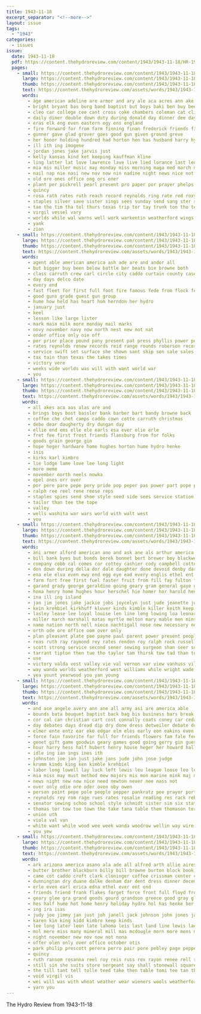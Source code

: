 ```yaml
---
title: 1943-11-18
excerpt_separator: "<!--more-->"
layout: issue
tags:
  - "1943"
categories:
  - issues
issue:
  date: 1943-11-18
  pdf: https://content.thehydroreview.com/content/1943/1943-11-18/HR-1943-11-18.pdf
  pages:
    - small: https://content.thehydroreview.com/content/1943/1943-11-18/small/HR-1943-11-18-01.jpg
      large: https://content.thehydroreview.com/content/1943/1943-11-18/large/HR-1943-11-18-01.jpg
      thumb: https://content.thehydroreview.com/content/1943/1943-11-18/thumbnails/HR-1943-11-18-01.jpg
      text: https://content.thehydroreview.com/assets/words/1943/1943-11-18/HR-1943-11-18-01.txt
      words:
        - age american adeline are armor and ary ale aca acres ann ake anes alfalfa aid ark ace ath ali ani ane ash ada all
        - bright bryant bas burg band baptist but boys baki ben buy bee begin bao been butler birth bor blaine bol box
        - cleo car college cee cant cross coke chambers coleman cat clinton cos coles cherie christian class city christmas christ county calo come coe churches company camp church con
        - daily diner double down duty during donald day dinner dee days
        - eras elk eng even eastern egy ens england
        - fire forward for from farm finning finan frederick friends fila first fan forrest frank foe former fend few
        - gunner gave glad grover goes good gun given ground greve
        - her honor holding hundred had horton hen has husband harry hydro hold held happ hollis hack health holiday har hope heaser hes heer house hala harbor hada him
        - ill ith ing imogene
        - jordan jones jake jarvis just
        - kelly kansas kind ket keeping kauffman kline
        - ling latter lat love lawrence lave live lied lorance last leonard lavon later late leavenworth lee letter laura lock lees left lester like
        - mia mis miller music may monday miss morning maga med march man mauk maser miner mccullough mas miler mio minister mercy mccown mature mee mena mound made matter members much mau messimer market mon must mong more
        - nail nap nie nasi new nov now nin nadine night news nice not noon need nor november
        - old ore ones office ong ors oner
        - plant per pickrell pearl present pro paper por prayer phelps patton peda pla pleasant pound
        - quincy
        - rosa rath rates ruth reach record reynolds ring rate red roxy roll rey
        - staples silver save sister sings sees sunday send sang ster smith school seton service shipp stan soi saturday she special stack scott stoke ship stroke sie stash seed sare second shi steel salma supper sun super shy
        - tae the tim tha tol thurs texas trip tor tay trunk ton tho teach tender toda times tose take than tucker taken too tell tam
        - virgil vessel vary
        - worlds while wal warns well work warkentin weatherford wings west was wate will weak with winfield wagon warke
        - yank
        - zion
    - small: https://content.thehydroreview.com/content/1943/1943-11-18/small/HR-1943-11-18-02.jpg
      large: https://content.thehydroreview.com/content/1943/1943-11-18/large/HR-1943-11-18-02.jpg
      thumb: https://content.thehydroreview.com/content/1943/1943-11-18/thumbnails/HR-1943-11-18-02.jpg
      text: https://content.thehydroreview.com/assets/words/1943/1943-11-18/HR-1943-11-18-02.txt
      words:
        - agent able american america ash ade are and andor all
        - but bigger buy been below battle ber beats bie browne both
        - class carruth crew carl circle city caddo curtain county case can car
        - day days delco date
        - every end
        - fast fleet for first full foot fire famous fede from flock few
        - good guns grade guest gun group
        - hume how held has heart hom herndon her hydro
        - january just
        - keel
        - lesson like large lister
        - mark main milk more monday mail marks
        - novy november navy now north nest new not nat
        - onder office only oie off
        - per prior place pound pany present pat press phyllis power port
        - rates reynolds renew records reid range rounds roberson record
        - service swift set surface she shown sant ship son sale sales speed steel sister sams shells stare
        - tax tain than texas the takes times
        - victory vere
        - weeks wide worlds was will with want world war
        - you
    - small: https://content.thehydroreview.com/content/1943/1943-11-18/small/HR-1943-11-18-03.jpg
      large: https://content.thehydroreview.com/content/1943/1943-11-18/large/HR-1943-11-18-03.jpg
      thumb: https://content.thehydroreview.com/content/1943/1943-11-18/thumbnails/HR-1943-11-18-03.jpg
      text: https://content.thehydroreview.com/assets/words/1943/1943-11-18/HR-1943-11-18-03.txt
      words:
        - all akes aca aas alas are and
        - brings boys bost bassler bank barber bart bandy browne back
        - coffee che chet camps caddo cown cotte carruth christmas
        - debe dear daugherty dry dungan day
        - ellie end ems elle ele earls esa ever elie erle
        - fret fee first frost friends flansburg from for folks
        - goods grain george gin
        - hope heger hardware home hughes horton hume hydro henke
        - isis
        - kirks karl kimbro
        - lie lodge lame love lee long light
        - more meme
        - november north neels nowka
        - opel ones orr over
        - por pere pare pepe pery pride pop peper pas power part pope pari pete
        - ralph ree reel rene reese reps
        - staples spies send shoe style seed side sees service station season see
        - tailor than tee the tope
        - valley
        - wells washita war wars world with walt west
        - you
    - small: https://content.thehydroreview.com/content/1943/1943-11-18/small/HR-1943-11-18-04.jpg
      large: https://content.thehydroreview.com/content/1943/1943-11-18/large/HR-1943-11-18-04.jpg
      thumb: https://content.thehydroreview.com/content/1943/1943-11-18/thumbnails/HR-1943-11-18-04.jpg
      text: https://content.thehydroreview.com/assets/words/1943/1943-11-18/HR-1943-11-18-04.txt
      words:
        - ani armer alford american ano and ask ane als arthur america ace arth ann army all are ana alber ago allen albert
        - bill bank byes but bonds berek bonnet bert brewer boy blackwell bare baldin bret balan boschert bona bryon buchs bowerman beers beck back baby blough brother binion boys ben big bickell been band business brothers bry bring board bryant billy buy bal bene
        - company cobb cal comes cor cottey cashier cody campbell cotton coffey collins city crawford county colony cas can clinton carry carl crusan chris cart clayton christmas cin coon caddo charles chambers cen clas chisum chee cena
        - don down during della dor dale daughter done devoid denby darleen dean david day dungan days dick doing dinner dollar
        - ena ele elva even ewy end egg eye ead every englis ethel ent eugene earl entz
        - farm fort free first fuel faster fruit from fill fay fulton ford fer fight for full fam frost farrel frank fresh fett fon friday farni fleenor findley fine flowers
        - garand grady george geraldine going geary gram general gaye gur glenn gilmore gail gregg gust guide giant good
        - homa henry home hughes hour herschel hie homer hor harold hen hinton her honor homes hudson herman harry hedrick has hydro health hilda henke heger hale hobaugh harvey had herndon hume
        - ina ill ing island
        - jan jim jones jake jackie jobs joycelyn just jude jeanette junior john
        - kein krehbiel kirkhuff kluver kinds kimble killer keith keep karlin kind karis klein
        - lasley lease lee loyal louise len line long lowing loa leonard leo like live lat lloyd light links louis last lewis lab leon laver leiden
        - miller march marshall matas myrtle melton mary mable men mins mise mound many martin madison members mcnary more matter murphy martins mire mae must might mith marion mir miss mildred mea marsa monday mong mavis milton
        - name nation north nell niece nachtigall nose new necessary need noon now night neal noring nowka norman november nat needs news
        - orth ode ore office oom over only
        - plan pleasant plate poe payne paul parent power present people pues pee price prime peters pail pull parker press patterson pie post pound per patric paper president pitzer
        - reas ruth ray raymond rey rates rendon roy ralph rock russell rael reddy running ret ready rena ree rohl ramey rail row reynolds rook
        - scott strong service second sener sewing surgeon shan seer soon saturday son stange sein stock signs stand season she surprise sunday sun sey side short sam sad state sell strength seem shon stall sick sole sons south saba sir sunda sarco spain schmidt sak smith slow set still sister see show stuber sees supply shea supper sunshine sea sale sud share sie school stafford sylvester
        - tarrant tipton then tue tho taylor tam thirsk tow tad than tory taal thell the taff tickel thomason tei
        - use
        - victory valda vest valley vie val vernon var view vanhuss vil very
        - way wanda worlds weatherford west williams while wright wade welding win wayne write won weathers will ware wide wendell want wieland willis weck with war was work wilford woodrow week waste
        - yea yount yearwood you yan young
    - small: https://content.thehydroreview.com/content/1943/1943-11-18/small/HR-1943-11-18-05.jpg
      large: https://content.thehydroreview.com/content/1943/1943-11-18/large/HR-1943-11-18-05.jpg
      thumb: https://content.thehydroreview.com/content/1943/1943-11-18/thumbnails/HR-1943-11-18-05.jpg
      text: https://content.thehydroreview.com/assets/words/1943/1943-11-18/HR-1943-11-18-05.txt
      words:
        - and ace angele avery ann ane all army asi are america able
        - bounds bata bouquet baptist back bag bis business bars break bay bie buy bible beer been board ben bring but bryant baby browne books baie bin boys bro batt broadway bonds bend bran
        - cor cal can christian cart cost connally coats coney car cedar current church christmas carole carl canyon coa core counsel city
        - day debates days dread dip dry done dress detweiler debate down
        - elmer ente entz ear eke edgar elm eles early eon eakins even every esses end eis evelyn essary ene
        - force fain favorite far full for friends flowers fam fale fee from fast fred fiesta flower friday fear froese felton few fought forth first fight
        - genet gift game goodwin geary games good going gerry gin guest goods grote gordon gregg
        - hour harry hess half hubert henry house heger her howard hall home homan hughes has hubbard helme hamilton hamons hume hydro
        - idle ing ian ings ines ith
        - johnston joe jan just jake jans jude john jose judge
        - krumm kinds king ken kimble krehbiel
        - labor long lowell lay luck left lewis leu league loose leo let lips lucky last leet leis leon
        - mia miss may must method mew majors mis mon marine mink maj matter mane many minister mccullough mckee more morning mai martha
        - news night new now nice need newton never nee nass not
        - over only odie ore oder oven oby owen
        - person point pepe pole people pepper pankratz pee prayer port pam police paper promise pfau parent pater place pastor peer pont pum pay pro poo
        - reynolds rey rom rage rues rates rosalie reading res rack reber rae reader real rad rear rem rail road
        - senator sewing schoo school style schmidt sister sim six state sees save saturday shall ship states sia service short store south such sae stange stockton sport simpson seem send seems soe stang station speed sunday seven sons see
        - thomas tor tow too town the take tana table them thomason terr theron times than tome
        - union uth
        - viola val van
        - white want while wood wee week wanda woodrow wellin way wire world wages with went work west western well weir washington wall was war will wage walk worm
        - you yew
    - small: https://content.thehydroreview.com/content/1943/1943-11-18/small/HR-1943-11-18-06.jpg
      large: https://content.thehydroreview.com/content/1943/1943-11-18/large/HR-1943-11-18-06.jpg
      thumb: https://content.thehydroreview.com/content/1943/1943-11-18/thumbnails/HR-1943-11-18-06.jpg
      text: https://content.thehydroreview.com/assets/words/1943/1943-11-18/HR-1943-11-18-06.txt
      words:
        - ark arizona america asano ala ade all alfred arth allie aires arthur apple and allen ani aves are ang art abe
        - butter brother blackburn billy bill browne burton block book bertha buy boy birth bay but bills been bobby better bring bonds bur betty bro board born bunch
        - came cot caddo croft clark cloninger coffee crissman center calm carnegie christmas card canning car cook cream clinton can canton curl carole city camp charlie cold county cheese
        - dunnington dry duane dalke denham dar dent dress dinner december din darlene duncan doser decatur due daughter day dewey dun door don days douglas dunning down
        - erle even earl erica edna ethel ever ent end
        - friends friend frank flakes forget force front full floyd from froese fred first fort found few fore for friday feal fon flemings
        - geary glee gra grand goods gourd grandson greece good gray glass gene
        - hes half hume hot home henry holiday hydro hol has henke her head holderman hater hour han hand hart huron hugh homa had hair
        - ing ira isas
        - judy joe jimmy jan just joh janell jack johnson john jones january jersey
        - karen kin king kidd kimbro keep kinds
        - lee long later leon late lahoma leis last land line lewis lae larger lands live learn lose
        - mol mere miss many mineral mill mas mcdougle morn more mens market must majors much mise miller
        - night november new nov now not nona
        - offer olen only over office october otis
        - park philip prescott perera perro pair pore pebley page pepper pound perret pou patterson pho pers people proud place pearl peace pay paul peper pet plane pere pale pare pie pounds
        - quincy
        - ruth ransom rosanna reel roy reis russ rex rayon renee rell read ruckman ralph reps rates ree ready russell redo roman real rese richard ropers
        - still sin she suits store sergeant say shall stonewall square silk stan smart staples sese saturday said states sons side saw slack small styles sant stockton stamp sugar sunday samples shirley salt sheppard sparks son smith
        - the till tant tell tolle teed take then table tomi tee tan thi ton ture tucker them thing
        - void virgil vis
        - wei will was with wheat weather wear wieners wools weatherford worth weeks want west woosley went war world week
        - yarn you
---
```


The Hydro Review from 1943-11-18

<!--more-->

